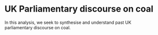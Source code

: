 # UK Parliamentary discourse on coal

In this analysis, we seek to synthesise and understand past UK parliamentary discourse on coal. 
